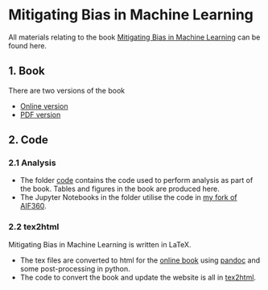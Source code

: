 # Mitigating Bias in Machine Learning

All materials relating to the book [Mitigating Bias in Machine Learning](http://mitigatingbias.ml) can be found here.

## 1. Book

There are two versions of the book
- [Online version](http://mitigatingbias.ml)
- [PDF version](https://github.com/leenamurgai/leenamurgai.github.io/tree/master/MBML.pdf)

## 2. Code

### 2.1 Analysis

- The folder [code](https://github.com/leenamurgai/leenamurgai.github.io/tree/master/code) contains the code used to perform analysis as part of the book. Tables and figures in the book are produced here.
- The Jupyter Notebooks in the folder utilise the code in [my fork of AIF360](https://github.com/leenamurgai/AIF360).

### 2.2 tex2html

Mitigating Bias in Machine Learning is written in LaTeX.
- The tex files are converted to html for the [online book](http://mitigatingbias.ml) using [pandoc](https://pandoc.org) and some post-processing in python.
- The code to convert the book and update the website is all in [tex2html](https://github.com/leenamurgai/leenamurgai.github.io/tree/master/tex2html).
